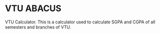 # VTU ABACUS
VTU Calculator. This is a calculator used to calculate SGPA and CGPA of all semesters and branches of VTU.
